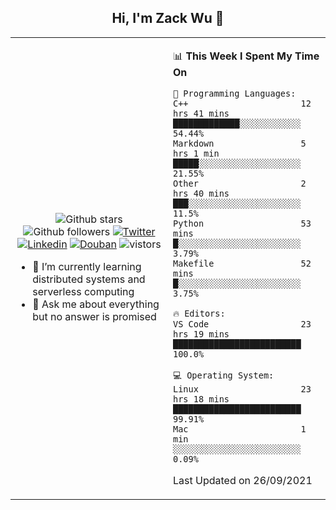 <h2 align="center"> Hi, I'm Zack Wu 👋 </h2>

<table>
    <tr>
        <td valign="center" width="50%">
            <p align="center">
              <img src="https://img.shields.io/github/stars/keithnull?style=social" alt="Github stars" />
              <img src="https://img.shields.io/github/followers/keithnull?style=social" alt="Github followers" />
              <a href="https://twitter.com/_zackwu"><img src="https://img.shields.io/badge/@__zackwu-1DA1F2?style=flat&logo=Twitter&logoColor=white" alt="Twitter"/></a>
              <a href="https://www.linkedin.com/in/wuzhengke/?locale=en_US"><img src="https://img.shields.io/badge/@wuzhengke-0073b1?style=flat&logo=LinkedIn&logoColor=white" alt="Linkedin" /></a>
              <a href="https://www.douban.com/people/keith1"><img src="https://img.shields.io/badge/@keith1-007722?style=flat&logo=Douban&logoColor=white" alt="Douban" /></a>
              <img src="https://visitor-badge.glitch.me/badge?page_id=keithnull" alt="vistors" />
            </p>
            <ul>
                <li>🌱 I’m currently learning distributed systems and serverless computing</li>
                <li>💬 Ask me about everything but no answer is promised</li>
            </ul>
        </td>
       <td valign="top" width="50%">
    
<!--START_SECTION:waka-->
📊 **This Week I Spent My Time On** 

```text
💬 Programming Languages: 
C++                      12 hrs 41 mins      █████████████░░░░░░░░░░░░   54.44% 
Markdown                 5 hrs 1 min         █████░░░░░░░░░░░░░░░░░░░░   21.55% 
Other                    2 hrs 40 mins       ███░░░░░░░░░░░░░░░░░░░░░░   11.5% 
Python                   53 mins             █░░░░░░░░░░░░░░░░░░░░░░░░   3.79% 
Makefile                 52 mins             █░░░░░░░░░░░░░░░░░░░░░░░░   3.75%

🔥 Editors: 
VS Code                  23 hrs 19 mins      █████████████████████████   100.0%

💻 Operating System: 
Linux                    23 hrs 18 mins      █████████████████████████   99.91% 
Mac                      1 min               ░░░░░░░░░░░░░░░░░░░░░░░░░   0.09%

```


 Last Updated on 26/09/2021
<!--END_SECTION:waka-->
</td></tr>
</table>



